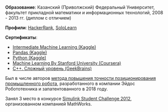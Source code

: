 **Образование**:
Казанский (Приволжский) Федеральный Университет,
факультет прикладной математики и информационных технологий,
2008 - 2013 гг. (диплом с отличием)

**Профили**: [HackerRank](https://www.hackerrank.com/artemiysmekhov84), [SoloLearn](https://www.sololearn.com/Profile/587411)

**Сертификаты**:

- [Intermediate Machine Learning (Kaggle)](https://www.kaggle.com/learn/certification/artemiysmekhov84/intermediate-machine-learning)
- [Pandas (Kaggle)](https://www.kaggle.com/learn/certification/artemiysmekhov84/pandas)
- [Python (Kaggle)](https://www.kaggle.com/learn/certification/artemiysmekhov84/python)
- [Machine Learning By Stanford University (Coursera)](https://www.coursera.org/account/accomplishments/certificate/2FHFPN4Q363H)
- [C++. Сложный уровень (GeekBrains)](https://gb.ru/certificates/54173.ru)

Был в числе авторов [метода повышения точности позиционирования промышленного робота](https://patents.google.com/patent/RU2671787C1/ru), разработанного в компании Эйдос Робототехника и запатентованного в 2018 году.

Занял 3 место в конкурсе [Simulink Student Challenge 2012](https://blogs.mathworks.com/simulink/2013/01/07/congratulations-to-the-winners-of-the-2012-simulink-student-challenge/), организованном компанией MathWorks.
